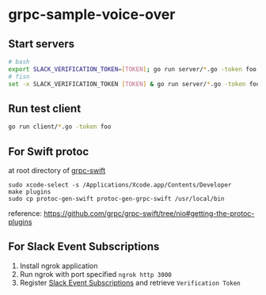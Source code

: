 # grpc-sample-voice-over

## Start servers

```bash
# bash
export SLACK_VERIFICATION_TOKEN=[TOKEN]; go run server/*.go -token foo
# fisn
set -x SLACK_VERIFICATION_TOKEN [TOKEN] & go run server/*.go -token foo
```

## Run test client

```bash
go run client/*.go -token foo
```

## For Swift protoc

at root directory of [grpc-swift](https://github.com/grpc/grpc-swift)

```
sudo xcode-select -s /Applications/Xcode.app/Contents/Developer
make plugins
sudo cp protoc-gen-swift protoc-gen-grpc-swift /usr/local/bin
```

reference: https://github.com/grpc/grpc-swift/tree/nio#getting-the-protoc-plugins

## For Slack Event Subscriptions

1. Install ngrok application
2. Run ngrok with port specified `ngrok http 3000`
3. Register [Slack Event Subscriptions](https://api.slack.com/apps/***/event-subscriptions) and retrieve `Verification Token`
